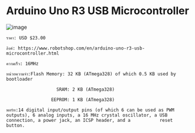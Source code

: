 # Arduino Uno R3 USB Microcontroller

![image](https://user-images.githubusercontent.com/98943546/153701485-77a323fd-1470-4874-a4a2-7638ceb77193.png)

    ราคา: USD $23.00
    
    ลิงค์: https://www.robotshop.com/en/arduino-uno-r3-usb-microcontroller.html
    
    ความเร็ว: 16MHz
    
    หน่วยความจำ:Flash Memory: 32 KB (ATmega328) of which 0.5 KB used by bootloader 
    
                       SRAM: 2 KB (ATmega328) 
                       
                     EEPROM: 1 KB (ATmega328) 
                     
    พอร์ท:14 digital input/output pins (of which 6 can be used as PWM outputs), 6 analog inputs, a 16 MHz crystal oscillator, a USB connection, a power jack, an ICSP header, and a           reset button.

